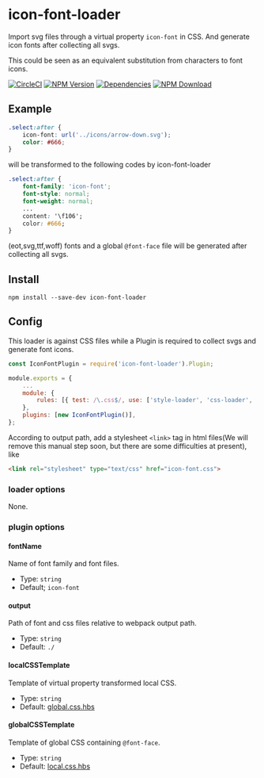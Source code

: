 # icon-font-loader

Import svg files through a virtual property `icon-font` in CSS. And generate icon fonts after collecting all svgs.

This could be seen as an equivalent substitution from characters to font icons.

[![CircleCI][circleci-img]][circleci-url]
[![NPM Version][npm-img]][npm-url]
[![Dependencies][david-img]][david-url]
[![NPM Download][download-img]][download-url]

[circleci-img]: https://img.shields.io/circleci/project/github/vusion/icon-font-loader.svg?style=flat-square
[circleci-url]: https://circleci.com/gh/vusion/icon-font-loader
[npm-img]: http://img.shields.io/npm/v/icon-font-loader.svg?style=flat-square
[npm-url]: http://npmjs.org/package/icon-font-loader
[david-img]: http://img.shields.io/david/vusion/icon-font-loader.svg?style=flat-square
[david-url]: https://david-dm.org/vusion/icon-font-loader
[download-img]: https://img.shields.io/npm/dm/icon-font-loader.svg?style=flat-square
[download-url]: https://npmjs.org/package/icon-font-loader
## Example

``` css
.select:after {
    icon-font: url('../icons/arrow-down.svg');
    color: #666;
}
```

will be transformed to the following codes by icon-font-loader

``` css
.select:after {
    font-family: 'icon-font';
    font-style: normal;
    font-weight: normal;
    ...
    content: '\f106';
    color: #666;
}
```

(eot,svg,ttf,woff) fonts and a global `@font-face` file will be generated after collecting all svgs.

## Install

``` shell
npm install --save-dev icon-font-loader
```

## Config

This loader is against CSS files while a Plugin is required to collect svgs and generate font icons.

```javascript
const IconFontPlugin = require('icon-font-loader').Plugin;

module.exports = {
    ...
    module: {
        rules: [{ test: /\.css$/, use: ['style-loader', 'css-loader', 'icon-font-loader'] }],
    },
    plugins: [new IconFontPlugin()],
};
```

According to output path, add a stylesheet `<link>` tag in html files(We will remove this manual step soon, but there are some difficulties at present), like

``` html
<link rel="stylesheet" type="text/css" href="icon-font.css">
```

### loader options

None.

### plugin options

#### fontName

Name of font family and font files.

- Type: `string`
- Default; `icon-font`

#### output

Path of font and css files relative to webpack output path.

- Type: `string`
- Default: `./`

#### localCSSTemplate

Template of virtual property transformed local CSS.

- Type: `string`
- Default: [global.css.hbs](https://github.com/vusion/icon-font-loader/blob/master/src/global.css.hbs)

#### globalCSSTemplate

Template of global CSS containing `@font-face`.

- Type: `string`
- Default: [local.css.hbs](https://github.com/vusion/icon-font-loader/blob/master/src/local.css.hbs)
